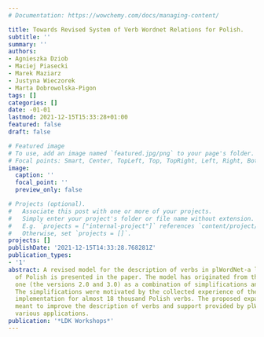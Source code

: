 ```yaml
---
# Documentation: https://wowchemy.com/docs/managing-content/

title: Towards Revised System of Verb Wordnet Relations for Polish.
subtitle: ''
summary: ''
authors:
- Agnieszka Dziob
- Maciej Piasecki
- Marek Maziarz
- Justyna Wieczorek
- Marta Dobrowolska-Pigon
tags: []
categories: []
date: -01-01
lastmod: 2021-12-15T15:33:28+01:00
featured: false
draft: false

# Featured image
# To use, add an image named `featured.jpg/png` to your page's folder.
# Focal points: Smart, Center, TopLeft, Top, TopRight, Left, Right, BottomLeft, Bottom, BottomRight.
image:
  caption: ''
  focal_point: ''
  preview_only: false

# Projects (optional).
#   Associate this post with one or more of your projects.
#   Simply enter your project's folder or file name without extension.
#   E.g. `projects = ["internal-project"]` references `content/project/deep-learning/index.md`.
#   Otherwise, set `projects = []`.
projects: []
publishDate: '2021-12-15T14:33:28.768281Z'
publication_types:
- '1'
abstract: A revised model for the description of verbs in plWordNet-a large wordnet
  of Polish is presented in the paper. The model has originated from the previous
  one (the versions 2.0 and 3.0) as a combination of simplifications and expansions.
  The simplifications were motivated by the collected experience of the previous model
  implementation for almost 18 thousand Polish verbs. The proposed expansions are
  meant to improve the description of verbs and support provided by plWordNet for
  various applications.
publication: '*LDK Workshops*'
---
```

